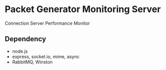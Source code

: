 # Packet Generator Monitoring Server

Connection Server Performance Monitor


## Dependency
- node.js
- express, socket.io, mime, async 
- RabbitMQ, Winston 



